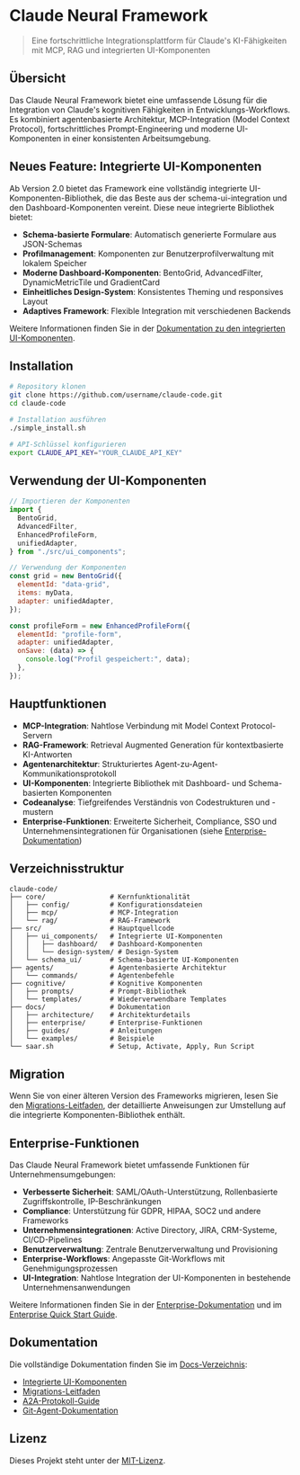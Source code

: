 # Claude Neural Framework

> Eine fortschrittliche Integrationsplattform für Claude's KI-Fähigkeiten mit MCP, RAG und integrierten UI-Komponenten

## Übersicht

Das Claude Neural Framework bietet eine umfassende Lösung für die Integration von Claude's kognitiven Fähigkeiten in Entwicklungs-Workflows. Es kombiniert agentenbasierte Architektur, MCP-Integration (Model Context Protocol), fortschrittliches Prompt-Engineering und moderne UI-Komponenten in einer konsistenten Arbeitsumgebung.

## Neues Feature: Integrierte UI-Komponenten

Ab Version 2.0 bietet das Framework eine vollständig integrierte UI-Komponenten-Bibliothek, die das Beste aus der schema-ui-integration und den Dashboard-Komponenten vereint. Diese neue integrierte Bibliothek bietet:

- **Schema-basierte Formulare**: Automatisch generierte Formulare aus JSON-Schemas
- **Profilmanagement**: Komponenten zur Benutzerprofilverwaltung mit lokalem Speicher
- **Moderne Dashboard-Komponenten**: BentoGrid, AdvancedFilter, DynamicMetricTile und GradientCard
- **Einheitliches Design-System**: Konsistentes Theming und responsives Layout
- **Adaptives Framework**: Flexible Integration mit verschiedenen Backends

Weitere Informationen finden Sie in der [Dokumentation zu den integrierten UI-Komponenten](/docs/INTEGRATED_UI_COMPONENTS.md).

## Installation

```bash
# Repository klonen
git clone https://github.com/username/claude-code.git
cd claude-code

# Installation ausführen
./simple_install.sh

# API-Schlüssel konfigurieren
export CLAUDE_API_KEY="YOUR_CLAUDE_API_KEY"
```

## Verwendung der UI-Komponenten

```javascript
// Importieren der Komponenten
import {
  BentoGrid,
  AdvancedFilter,
  EnhancedProfileForm,
  unifiedAdapter,
} from "./src/ui_components";

// Verwendung der Komponenten
const grid = new BentoGrid({
  elementId: "data-grid",
  items: myData,
  adapter: unifiedAdapter,
});

const profileForm = new EnhancedProfileForm({
  elementId: "profile-form",
  adapter: unifiedAdapter,
  onSave: (data) => {
    console.log("Profil gespeichert:", data);
  },
});
```

## Hauptfunktionen

- **MCP-Integration**: Nahtlose Verbindung mit Model Context Protocol-Servern
- **RAG-Framework**: Retrieval Augmented Generation für kontextbasierte KI-Antworten
- **Agentenarchitektur**: Strukturiertes Agent-zu-Agent-Kommunikationsprotokoll
- **UI-Komponenten**: Integrierte Bibliothek mit Dashboard- und Schema-basierten Komponenten
- **Codeanalyse**: Tiefgreifendes Verständnis von Codestrukturen und -mustern
- **Enterprise-Funktionen**: Erweiterte Sicherheit, Compliance, SSO und Unternehmensintegrationen für Organisationen (siehe [Enterprise-Dokumentation](/docs/enterprise/README.md))

## Verzeichnisstruktur

```
claude-code/
├── core/                # Kernfunktionalität
│   ├── config/          # Konfigurationsdateien
│   ├── mcp/             # MCP-Integration
│   └── rag/             # RAG-Framework
├── src/                 # Hauptquellcode
│   ├── ui_components/   # Integrierte UI-Komponenten
│   │   ├── dashboard/   # Dashboard-Komponenten
│   │   └── design-system/ # Design-System
│   └── schema_ui/       # Schema-basierte UI-Komponenten
├── agents/              # Agentenbasierte Architektur
│   └── commands/        # Agentenbefehle
├── cognitive/           # Kognitive Komponenten
│   ├── prompts/         # Prompt-Bibliothek
│   └── templates/       # Wiederverwendbare Templates
├── docs/                # Dokumentation
│   ├── architecture/    # Architekturdetails
│   ├── enterprise/      # Enterprise-Funktionen
│   ├── guides/          # Anleitungen
│   └── examples/        # Beispiele
└── saar.sh              # Setup, Activate, Apply, Run Script
```

## Migration

Wenn Sie von einer älteren Version des Frameworks migrieren, lesen Sie den [Migrations-Leitfaden](/docs/MIGRATION_GUIDE.md), der detaillierte Anweisungen zur Umstellung auf die integrierte Komponenten-Bibliothek enthält.

## Enterprise-Funktionen

Das Claude Neural Framework bietet umfassende Funktionen für Unternehmensumgebungen:

- **Verbesserte Sicherheit**: SAML/OAuth-Unterstützung, Rollenbasierte Zugriffskontrolle, IP-Beschränkungen
- **Compliance**: Unterstützung für GDPR, HIPAA, SOC2 und andere Frameworks
- **Unternehmensintegrationen**: Active Directory, JIRA, CRM-Systeme, CI/CD-Pipelines
- **Benutzerverwaltung**: Zentrale Benutzerverwaltung und Provisioning
- **Enterprise-Workflows**: Angepasste Git-Workflows mit Genehmigungsprozessen
- **UI-Integration**: Nahtlose Integration der UI-Komponenten in bestehende Unternehmensanwendungen

Weitere Informationen finden Sie in der [Enterprise-Dokumentation](/docs/enterprise/README.md) und im [Enterprise Quick Start Guide](/docs/enterprise/quick_start.md).

## Dokumentation

Die vollständige Dokumentation finden Sie im [Docs-Verzeichnis](/docs):

- [Integrierte UI-Komponenten](/docs/INTEGRATED_UI_COMPONENTS.md)
- [Migrations-Leitfaden](/docs/MIGRATION_GUIDE.md)
- [A2A-Protokoll-Guide](/docs/a2a_protocol_guide.md)
- [Git-Agent-Dokumentation](/docs/git_agent_documentation.md)

## Lizenz

Dieses Projekt steht unter der [MIT-Lizenz](/LICENSE.md).

